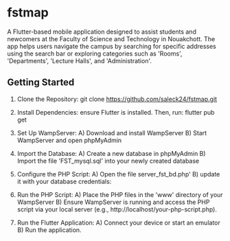 # fstmap

A Flutter-based mobile application designed to assist students and newcomers at the Faculty of Science and Technology in Nouakchott. The app helps users navigate the campus by searching for specific addresses using the search bar or exploring categories such as 'Rooms', 'Departments', 'Lecture Halls', and 'Administration'.

## Getting Started

1. Clone the Repository: git clone https://github.com/saleck24/fstmap.git
   
2. Install Dependencies: ensure Flutter is installed. Then, run: flutter pub get
   
3. Set Up WampServer:
   A) Download and install WampServer
   B) Start WampServer and open phpMyAdmin
   
4. Import the Database:
   A) Create a new database in phpMyAdmin
   B) Import the file 'FST_mysql.sql' into your newly created database
   
5. Configure the PHP Script:
   A) Open the file server_fst_bd.php'
   B) update it with your database credentials:
       <?php
      $servername = "localhost";
      $username = "your_database_username";
      $password = "your_database_password";
      $dbname = "your_database_name";
      ?>
   
6. Run the PHP Script:
   A) Place the PHP files in the 'www' directory of your WampServer
   B) Ensure WampServer is running and access the PHP script via your local server (e.g., http://localhost/your-php-script.php).
   
7. Run the Flutter Application:
   A) Connect your device or start an emulator
   B) Run the application.


